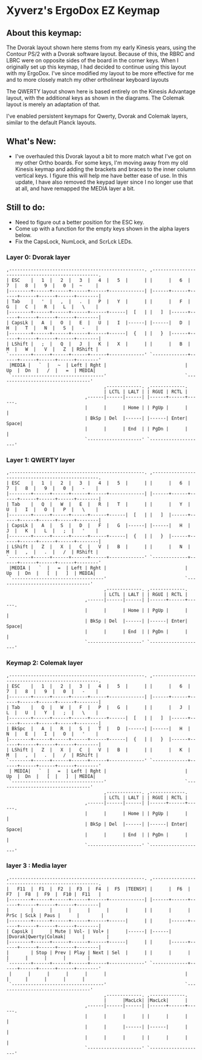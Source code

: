 # Xyverz's ErgoDox EZ Keymap

## About this keymap:

The Dvorak layout shown here stems from my early Kinesis years, using the Contour PS/2 with a Dvorak software layout. Because of this, the RBRC and LBRC were on opposite sides of the board in the corner keys. When I originally set up this keymap, I had decided to continue using this layout with my ErgoDox. I've since modified my layout to be more effective for me and to more closely match my other ortholinear keyboard layouts

The QWERTY layout shown here is based entirely on the Kinesis Advantage layout, with the additional keys as shown in the diagrams. The Colemak layout is merely an adaptation of that.

I've enabled persistent keymaps for Qwerty, Dvorak and Colemak layers, similar to the default Planck layouts.

## What's New:

* I've overhauled this Dvorak layout a bit to more match what I've got on my other Ortho boards. For some keys, I'm moving away from my old Kinesis keymap and adding the brackets and braces to the inner column vertical keys. I figure this will help me have better ease of use. In this update, I have also removed the keypad layer since I no longer use that at all, and have remapped the MEDIA layer a bit.

## Still to do:

 * Need to figure out a better position for the ESC key.
 * Come up with a function for the empty keys shown in the alpha layers below.
 * Fix the CapsLock, NumLock, and ScrLck LEDs.

### Layer 0: Dvorak layer

 	,--------------------------------------------------. ,--------------------------------------------------.
 	| ESC    |   1  |   2  |   3  |   4  |   5  |      | |      |   6  |   7  |   8  |   9  |   0  |  ~     |
 	|--------+------+------+------+------+-------------| |------+------+------+------+------+------+--------|
 	| Tab    |   '  |   ,  |   .  |   P  |   Y  |      | |      |   F  |   G  |   C  |   R  |   L  |   \    |
 	|--------+------+------+------+------+------|  [   | |   ]  |------+------+------+------+------+--------|
 	| CapsLk |   A  |   O  |   E  |   U  |   I  |------| |------|   D  |   H  |   T  |   N  |   S  |   -    |
 	|--------+------+------+------+------+------|  {   | |   }  |------+------+------+------+------+--------|
 	| LShift |   ;  |   Q  |   J  |   K  |   X  |      | |      |   B  |   M  |   W  |   V  |   Z  | RShift |
 	`--------+------+------+------+------+-------------' `-------------+------+------+------+------+--------'
 	 |MEDIA |   `  |   ~  | Left | Rght |                             |  Up  |  Dn  |   /  |   =  | MEDIA|
 	 `----------------------------------'                             `----------------------------------'
 	                                    ,-------------. ,-------------.
 	                                    | LCTL | LALT | | RGUI | RCTL |
 	                             ,------|------|------| |------+------+------.
 	                             |      |      | Home | | PgUp |      |      |
 	                             | BkSp | Del  |------| |------| Enter| Space|
 	                             |      |      | End  | | PgDn |      |      |
 	                             `--------------------' `--------------------'

### Layer 1: QWERTY layer

 	,--------------------------------------------------. ,--------------------------------------------------.
 	| ESC    |   1  |   2  |   3  |   4  |   5  |      | |      |   6  |   7  |   8  |   9  |   0  |   -    |
 	|--------+------+------+------+------+-------------| |------+------+------+------+------+------+--------|
 	| Tab    |   Q  |   W  |   E  |   R  |   T  |      | |      |   Y  |   U  |   I  |   O  |   P  |   \    |
 	|--------+------+------+------+------+------|  [   | |   ]  |------+------+------+------+------+--------|
 	| CapsLk |   A  |   S  |   D  |   F  |   G  |------| |------|   H  |   J  |   K  |   L  |   ;  |   '    |
 	|--------+------+------+------+------+------|  {   | |   }  |------+------+------+------+------+--------|
 	| LShift |   Z  |   X  |   C  |   V  |   B  |      | |      |   N  |   M  |   ,  |   .  |   /  | RShift |
 	`--------+------+------+------+------+-------------' `-------------+------+------+------+------+--------'
 	 |MEDIA |   `  |   =  | Left | Rght |                             |  Up  |  Dn  |   [  |   ]  | MEDIA|
 	 `----------------------------------'                             `----------------------------------'
 	                                    ,-------------. ,-------------.
 	                                    | LCTL | LALT | | RGUI | RCTL |
 	                             ,------|------|------| |------+------+------.
 	                             |      |      | Home | | PgUp |      |      |
 	                             | BkSp | Del  |------| |------| Enter| Space|
 	                             |      |      | End  | | PgDn |      |      |
 	                             `--------------------' `--------------------'
	 
### Keymap 2: Colemak layer

	,--------------------------------------------------. ,--------------------------------------------------.
 	| ESC    |   1  |   2  |   3  |   4  |   5  |      | |      |   6  |   7  |   8  |   9  |   0  |   -    |
 	|--------+------+------+------+------+-------------| |------+------+------+------+------+------+--------|
	| Tab    |   Q  |   W  |   F  |   P  |   G  |      | |      |   J  |   L  |   U  |   Y  |   ;  |   \    |
 	|--------+------+------+------+------+------|  [   | |   ]  |------+------+------+------+------+--------|
 	| BkSpc  |   A  |   R  |   S  |   T  |   D  |------| |------|   H  |   N  |   E  |   I  |   O  |   '    |
 	|--------+------+------+------+------+------|  {   | |   }  |------+------+------+------+------+--------|
 	| LShift |   Z  |   X  |   C  |   V  |   B  |      | |      |   K  |   M  |   ,  |   .  |   /  | RShift |
 	`--------+------+------+------+------+-------------' `-------------+------+------+------+------+--------'
 	 | MEDIA|   `  |   =  | Left | Rght |                             |  Up  |  Dn  |   [  |   ]  | MEDIA|
 	 `----------------------------------'                             `----------------------------------'
 	                                    ,-------------. ,-------------.
 	                                    | LCTL | LALT | | RGUI | RCTL |
 	                             ,------|------|------| |------+------+------.
 	                             |      |      | Home | | PgUp |      |      |
 	                             | BkSp | Del  |------| |------| Enter| Space|
 	                             |      |      | End  | | PgDn |      |      |
 	                             `--------------------' `--------------------'

### layer 3 : Media layer

 	,--------------------------------------------------. ,--------------------------------------------------.
 	|   F11  |  F1  |  F2  |  F3  |  F4  |  F5  |TEENSY| |      |  F6  |  F7  |  F8  |  F9  |  F10 |  F11   |
 	|--------+------+------+------+------+-------------| |------+------+------+------+------+------+--------|
 	|        |      |      |      |      |      |      | |      |      | PrSc | ScLk | Paus |      |        |
 	|--------+------+------+------+------+------|      | |      |------+------+------+------+------+--------|
 	| CapsLk |      | Mute | Vol- | Vol+ |      |------| |------|      |Dvorak|Qwerty|Colmak|      |        |
 	|--------+------+------+------+------+------|      | |      |------+------+------+------+------+--------|
 	|        | Stop | Prev | Play | Next | Sel  |      | |      |      |      |      |      |      |        |
 	`--------+------+------+------+------+-------------' `-------------+------+------+------+------+--------'
 	 |      |      |      |      |      |                             |      |      |      |      |      |
 	 `----------------------------------'                             `----------------------------------'
	                                    ,-------------. ,-------------.
 	                                    |      |MacLck| |MacLck|      |
 	                             ,------|------|------| |------+------+------.
 	                             |      |      |      | |      |      |      |
 	                             |      |      |------| |------|      |      |
 	                             |      |      |      | |      |      |      |
 	                             `--------------------' `--------------------'